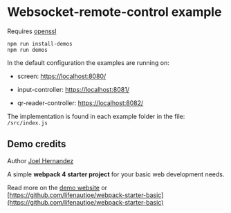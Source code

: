 # Websocket-remote-control example

Requires [openssl](https://www.openssl.org/source/)

```
npm run install-demos
npm run demos
```

In the default configuration the examples are running on:

- screen: [https://localhost:8080/](https://localhost:8080/)

- input-controller: [https://localhost:8081/](https://localhost:8081/)

- qr-reader-controller: [https://localhost:8082/](https://localhost:8082/)

The implementation is found in each example folder in the file: `/src/index.js`

## Demo credits

Author [Joel Hernandez](http://www.lifenautjoe.com/)

A simple **webpack 4 starter project** for your basic web development needs.

Read more on the [demo website](https://lifenautjoe.github.io/webpack-starter-basic/) or [https://github.com/lifenautjoe/webpack-starter-basic](https://github.com/lifenautjoe/webpack-starter-basic)


